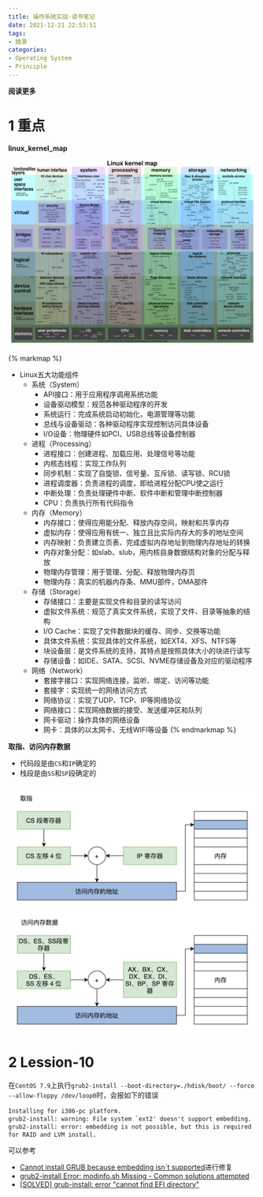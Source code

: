 ```yaml
---
title: 操作系统实战-读书笔记
date: 2021-12-21 22:53:51
tags: 
- 摘录
categories: 
- Operating System
- Principle
---
```


**阅读更多**

<!--more-->

# 1 重点

**linux_kernel_map**

![4-1](/images/操作系统实战-读书笔记/4-1.png)

{% markmap %}
- Linux五大功能组件
    - 系统（System）
        - API接口：用于应用程序调用系统功能
        - 设备驱动模型：规范各种驱动程序的开发
        - 系统运行：完成系统启动初始化，电源管理等功能
        - 总线与设备驱动：各种驱动程序实现控制访问具体设备
        - I/O设备：物理硬件如PCI、USB总线等设备控制器
    - 进程（Processing）
        - 进程接口：创建进程、加载应用、处理信号等功能
        - 内核态线程：实现工作队列
        - 同步机制：实现了自旋锁、信号量、互斥锁、读写锁、RCU锁
        - 进程调度器：负责进程的调度，即给进程分配CPU使之运行
        - 中断处理：负责处理硬件中断、软件中断和管理中断控制器
        - CPU：负责执行所有代码指令
    - 内存（Memory）
        - 内存接口：使得应用能分配、释放内存空间，映射和共享内存
        - 虚拟内存：使得应用有统一、独立且比实际内存大的多的地址空间
        - 内存映射：负责建立页表、完成虚拟内存地址到物理内存地址的转换
        - 内存对象分配：如slab、slub，用内核自身数据结构对象的分配与释放
        - 物理内存管理：用于管理、分配、释放物理内存页
        - 物理内存：真实的机器内存条、MMU部件，DMA部件
    - 存储（Storage）
        - 存储接口：主要是实现文件和目录的读写访问
        - 虚拟文件系统：规范了真实文件系统，实现了文件、目录等抽象的结构
        - I/O Cache：实现了文件数据块的缓存、同步、交换等功能
        - 具体文件系统：实现具体的文件系统，如EXT4、XFS、NTFS等
        - 块设备层：是文件系统的支持，其特点是按照具体大小的块进行读写
        - 存储设备：如IDE、SATA、SCSI、NVME存储设备及对应的驱动程序
    - 网络（Network）
        - 套接字接口：实现网络连接，监听、绑定、访问等功能
        - 套接字：实现统一的网络访问方式
        - 网络协议：实现了UDP、TCP、IP等网络协议
        - 网络接口：实现网络数据的接受、发送缓冲区和队列
        - 网卡驱动：操作具体的网络设备
        - 网卡：具体的以太网卡、无线WIFI等设备
{% endmarkmap %}

**取指、访问内存数据**

* 代码段是由`CS`和`IP`确定的
* 栈段是由`SS`和`SP`段确定的

![5-1](/images/操作系统实战-读书笔记/5-1.jpeg)

# 2 Lession-10

在`CentOS 7.9`上执行`grub2-install --boot-directory=./hdisk/boot/ --force --allow-floppy /dev/loop0`时，会报如下的错误

```
Installing for i386-pc platform.
grub2-install: warning: File system `ext2' doesn't support embedding.
grub2-install: error: embedding is not possible, but this is required for RAID and LVM install.
```

可以参考

* [Cannot install GRUB because embedding isn`t supported](https://forums.debian.net/viewtopic.php?t=134361)进行修复
* [grub2-install Error: modinfo.sh Missing - Common solutions attempted](https://unix.stackexchange.com/questions/574170/grub2-install-error-modinfo-sh-missing-common-solutions-attempted)
* [[SOLVED] grub-install: error "cannot find EFI directory"](https://bbs.archlinux.org/viewtopic.php?id=252051)